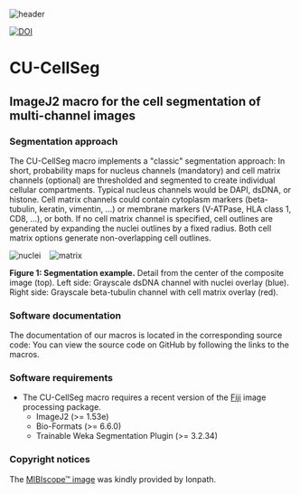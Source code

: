 ![header](https://user-images.githubusercontent.com/19319377/116157818-d863c380-a6aa-11eb-81d8-a458dbbe0b38.png)

[![DOI](https://zenodo.org/badge/DOI/10.5281/zenodo.4599644.svg)](https://doi.org/10.5281/zenodo.4599644)
# CU-CellSeg
## ImageJ2 macro for the cell segmentation of multi-channel images

### Segmentation approach
The CU-CellSeg macro implements a "classic" segmentation approach: In short, probability maps for nucleus channels (mandatory) and cell matrix channels (optional) are thresholded and segmented to create individual cellular compartments. Typical nucleus channels would be DAPI, dsDNA, or histone. Cell matrix channels could contain cytoplasm markers (beta-tubulin, keratin, vimentin, ...) or membrane markers (V-ATPase, HLA class 1, CD8, ...), or both. If no cell matrix channel is specified, cell outlines are generated by expanding the nuclei outlines by a fixed radius. Both cell matrix options generate non-overlapping cell outlines.

![nuclei](https://user-images.githubusercontent.com/19319377/116173854-8b8fe500-a6ca-11eb-9888-c64804c698ed.png)&nbsp; &nbsp; ![matrix](https://user-images.githubusercontent.com/19319377/116173864-8f236c00-a6ca-11eb-80aa-df0c6d6f57e5.png)

**Figure 1: Segmentation example.** Detail from the center of the composite image (top). Left side: Grayscale dsDNA channel with nuclei overlay (blue). Right side: Grayscale beta-tubulin channel with cell matrix overlay (red).

### Software documentation
The documentation of our macros is located in the corresponding source code: You can view the source code on GitHub by following the links to the macros.

### Software requirements
* The CU-CellSeg macro requires a recent version of the [Fiji](https://fiji.sc/) image processing package.
  * ImageJ2 (>= 1.53e)
  * Bio-Formats (>= 6.6.0)
  * Trainable Weka Segmentation Plugin (>= 3.2.34)

### Copyright notices
The [MIBIscope™ image](https://mibi-share.ionpath.com/tracker/overlay/sets/16/116) was kindly provided by Ionpath.
